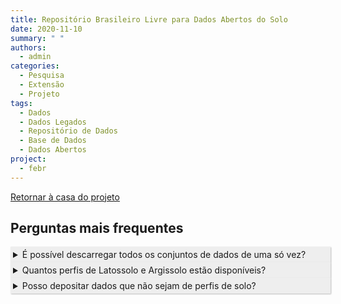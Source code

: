 ```yaml
---
title: Repositório Brasileiro Livre para Dados Abertos do Solo
date: 2020-11-10
summary: " "
authors:
  - admin
categories:
  - Pesquisa
  - Extensão
  - Projeto
tags:
  - Dados
  - Dados Legados
  - Repositório de Dados
  - Base de Dados
  - Dados Abertos
project:
  - febr
---
```


<style>
details > summary {
  padding: 4px;
  width: 100%;
  background-color: #eeeeee;
  border: none;
  box-shadow: 1px 1px 2px #bbbbbb;
  cursor: pointer;
}
details > p {
  /* background-color: #eeeeee; */
  padding: 4px;
  margin: 0;
  box-shadow: 1px 1px 2px #bbbbbb;
}
</style>

[<i class="fa fa-home" aria-hidden="true"></i> Retornar à casa do projeto](/febr)

## Perguntas mais frequentes

<!-- <details>
  <summary> </summary>
  <p> </p>
</details> -->

<details>
  <summary>É possível descarregar todos os conjuntos de dados de uma só vez?</summary>
  <p>Sim, isso é possível! Acesse o endereço <a href="https://cloud.utfpr.edu.br/index.php/s/Df6dhfzYJ1DDeso/download">https://cloud.utfpr.edu.br/index.php/s/Df6dhfzYJ1DDeso/download</a> para descarregar um arquivo ZIP contendo todos os arquivos de todos os conjuntos de dados publicados no FEBR.</p>
</details>

<details>
  <summary>Quantos perfis de Latossolo e Argissolo estão disponíveis?</summary>
  <p>Não sabemos! Esse é um dado bastante difícil de obter. Os conjuntos de dados publicados no FEBR cobrem um período de tempo muitíssimo grande. Alguns foram produzidos na primeira metade do século XX. Para os conjuntos de dados produzidos antes de 1999, quando a classificação taxonômica está disponível, a nomenclatura utilizada é completamente diferente daquela usada no século XXI. Além disso, como o SiBCS já passou por muitas edições, um perfil classificado como Argissolo em 1999 não necessariamente será um Argissolo em 2020.</p>
</details>

<details>
  <summary>Posso depositar dados que não sejam de perfis de solo?</summary>
  <p>Sim, você pode! O FEBR é um repositório de dados da pesquisa em ciência do solo. Isso significa que você pode depositar conjuntos de dados que contenham quaisquer propriedades solo. Por exemplo, você pode depositar conjuntos de dados que contêm resultados de análise granulométrica, do conteúdo de nutrientes, retenção de água, respiração microbiana, diversidade da fauna, sequências de DNA e RNA, difratogramas de raios X, espectros Vis-NIR, MIR, NMR, FTIR, entre outros. Os dados podem ter sido gerados das mais variadas maneiras, tanto no campo, como em laboratório. O mais importante é que o conjunto de dados seja documentado o suficiente para permitir o reúso por terceiros.</p>
</details>
